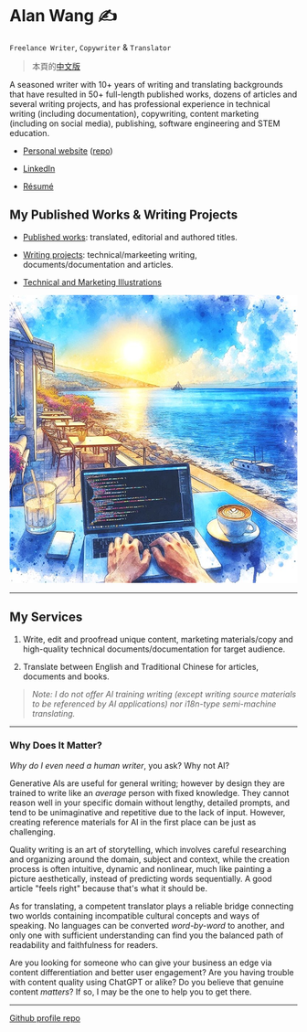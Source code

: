 # Alan Wang ✍️

`Freelance Writer`, `Copywriter` & `Translator`

> 本頁的[中文版](https://github.com/alankrantas/alankrantas/blob/main/README-ZH-TW.md)

A seasoned writer with 10+ years of writing and translating backgrounds that have resulted in 50+ full-length published works, dozens of articles and several writing projects, and has professional experience in technical writing (including documentation), copywriting, content marketing (including on social media), publishing, software engineering and STEM education.

- [Personal website](https://alankrantas.github.io/) ([repo](https://github.com/alankrantas/alankrantas.github.io))

- [LinkedIn](https://www.linkedin.com/in/alankrantas/)

- [Résumé](https://www.cake.me/krantas)

## My Published Works & Writing Projects

- [Published works](https://github.com/alankrantas/alankrantas/blob/main/works/published.md): translated, editorial and authored titles.

- [Writing projects](https://github.com/alankrantas/alankrantas/blob/main/works/projects.md): technical/markeeting writing, documents/documentation and articles.

- [Technical and Marketing Illustrations](https://github.com/alankrantas/alankrantas/blob/main/works/illustration.md)

![profile](profile.jpg)

---

## My Services

1. Write, edit and proofread unique content, marketing materials/copy and high-quality technical documents/documentation for target audience.

2. Translate between English and Traditional Chinese for articles, documents and books.

> _Note: I do not offer AI training writing (except writing source materials to be referenced by AI applications) nor i18n-type semi-machine translating._

---

### Why Does It Matter?

_Why do I even need a human writer_, you ask? Why not AI?

Generative AIs are useful for general writing; however by design they are trained to write like an _average_ person with fixed knowledge. They cannot reason well in your specific domain without lengthy, detailed prompts, and tend to be unimaginative and repetitive due to the lack of input. However, creating reference materials for AI in the first place can be just as challenging.

Quality writing is an art of storytelling, which involves careful researching and organizing around the domain, subject and context, while the creation process is often intuitive, dynamic and nonlinear, much like painting a picture aesthetically, instead of predicting words sequentially. A good article "feels right" because that's what it should be.

As for translating, a competent translator plays a reliable bridge connecting two worlds containing incompatible cultural concepts and ways of speaking. No languages can be converted _word-by-word_ to another, and only one with sufficient understanding can find you the balanced path of readability and faithfulness for readers.

Are you looking for someone who can give your business an edge via content differentiation and better user engagement? Are you having trouble with content quality using ChatGPT or alike? Do you believe that genuine content _matters_? If so, I may be the one to help you to get there.

---

[Github profile repo](https://github.com/alankrantas/alankrantas)
